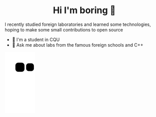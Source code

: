<h1 align="center">Hi I'm boring 👋</h1>

I recently studied foreign laboratories and learned some technologies, hoping to make some small contributions to open source

- 🔭 I'm a student in CQU
- 💬 Ask me about labs from the famous foreign schools and C++


![github contribution grid snake animation](https://raw.githubusercontent.com/1797818494/1797818494/output/github-contribution-grid-snake.svg)



